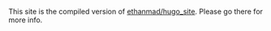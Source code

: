 This site is the compiled version of [ethanmad/hugo_site](https://github.com/ethanmad/hugo_site). Please go there for more info.
